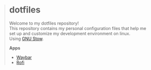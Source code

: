 > # **dotfiles**
>
> Welcome to my dotfiles repository!  
> This repository contains my personal configuration files that help me set up and customize my development environment on linux.  
> Using [GNU Stow](https://www.gnu.org/software/stow/).
>
> **Apps**
>
> - [Waybar](https://github.com/Alexays/Waybar)
> - [Rofi](https://github.com/davatorium/rofi)
